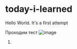 # today-i-learned

Hello World.
It's a first attempt 

Проходим тест ![image](https://user-images.githubusercontent.com/98280953/160862780-9f98d123-04c3-4139-b2cc-1ff13b463c9f.png)

1.

